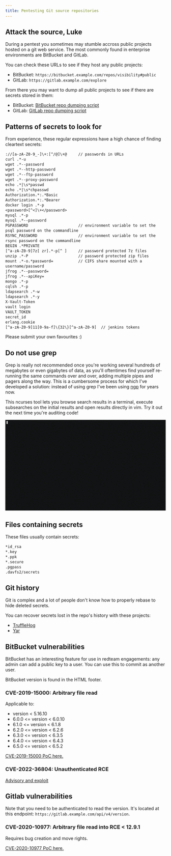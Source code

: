 ```yaml
---
title: Pentesting Git source repositories
---
```


Attack the source, Luke
-----------------------

During a pentest you sometimes may stumble accross public projects hosted on a git web service. The most commonly found in enterprise environments are BitBucket and GitLab.

You can check these URLs to see if they host any public projects:

* BitBucket: ```https://bitbucket.example.com/repos/visibility#public```
* GitLab: ```https://gitlab.example.com/explore```

From there you may want to dump all public projects to see if there are secrets stored in them:

* BitBucket: [BitBucket repo dumping script](https://gist.github.com/gquere/fbf6fffd36565f15f98923ab6174a9c2)
* GitLab: [GitLab repo dumping script](https://gist.github.com/gquere/ec75dfeefe725a87aada0a09d30962b6)


Patterns of secrets to look for
-------------------------------

From experience, these regular expressions have a high chance of finding cleartext secrets:
```
://[a-zA-Z0-9_-]\+:[^/@]\+@     // passwords in URLs
curl .*-u 
wget .*--password
wget .*--http-password
wget .*--ftp-password
wget .*--proxy-password
echo .*|\s*passwd
echo .*|\s*chpasswd
Authorization.*:.*Basic
Authorization.*:.*Bearer
docker login .*-p 
<password>[^<]\+</password>
mysql .*-p
mysql .*--password
PGPASSWORD                      // environment variable to set the psql password on the commandline
RSYNC_PASSWORD                  // environment variable to set the rsync password on the commandline
BEGIN .*PRIVATE
[^a-zA-Z0-9]7z[ zr].*-p[^ ]     // password protected 7z files
unzip .*-P                      // password protected zip files
mount .*-o.*password=           // CIFS share mounted with a username/password
jfrog .*--password=
jfrog .*--apiKey=
mongo .*-p 
cqlsh .*-p 
ldapsearch .*-w 
ldapsearch .*-y 
X-Vault-Token
vault login 
VAULT_TOKEN
secret_id
erlang.cookie
[^a-zA-Z0-9]11[0-9a-f]\{32\}[^a-zA-Z0-9]  // jenkins tokens
```

Please submit your own favourites :)

Do not use grep
---------------

Grep is really not recommended once you're working several hundreds of megabytes or even gigabytes of data, as you'll oftentimes find yourself re-running the same commands over and over, adding multiple pipes and pagers along the way. This is a cumbersome process for which I've developed a solution: instead of using grep I've been using [ngp](https://github.com/gquere/ngp2) for years now.

This ncurses tool lets you browse search results in a terminal, execute subsearches on the initial results and open results directly in vim. Try it out the next time you're auditing code!

![](./demo.gif)


Files containing secrets
------------------------

These files usually contain secrets:
```
*id_rsa
*.key
*.ppk
*.secure
.pgpass
.davfs2/secrets
```


Git history
-----------

Git is complex and a lot of people don't know how to properly rebase to hide deleted secrets.

You can recover secrets lost in the repo's history with these projects:

* [TruffleHog](https://github.com/dxa4481/truffleHog)
* [Yar](https://github.com/nielsing/yar)


BitBucket vulnerabilities
-------------------------

BitBucket has an interesting feature for use in redteam engagements: any admin can add a public key to a user. You can use this to commit as another user.

BitBucket version is found in the HTML footer.

### CVE-2019-15000: Arbitrary file read

Applicable to:

* version < 5.16.10
* 6.0.0 <= version < 6.0.10
* 6.1.0 <= version < 6.1.8
* 6.2.0 <= version < 6.2.6
* 6.3.0 <= version < 6.3.5
* 6.4.0 <= version < 6.4.3
* 6.5.0 <= version < 6.5.2

[CVE-2019-15000 PoC here.](https://github.com/86zhou/Poc/blob/master/Bitbucket/CVE-2019-15000.py)


### CVE-2022-36804: Unauthenticated RCE

[Advisory and exploit](https://blog.assetnote.io/2022/09/14/rce-in-bitbucket-server/)


Gitlab vulnerabilities
----------------------

Note that you need to be authenticated to read the version. It's located at this endpoint: ```https://gitlab.example.com/api/v4/version```.

### CVE-2020-10977: Arbitrary file read into RCE < 12.9.1

Requires bug creation and move rights.

[CVE-2020-10977 PoC here.](https://hackerone.com/reports/827052)
